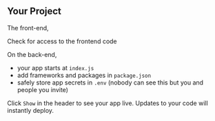 


## Your Project

The front-end,

Check  for access to the frontend code

On the back-end,

- your app starts at `index.js`
- add frameworks and packages in `package.json`
- safely store app secrets in `.env` (nobody can see this but you and people you invite)

Click `Show` in the header to see your app live. Updates to your code will instantly deploy.




